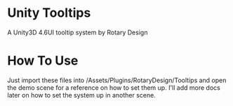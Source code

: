 # Unity Tooltips
A Unity3D 4.6UI tooltip system by Rotary Design

# How To Use
Just import these files into /Assets/Plugins/RotaryDesign/Tooltips and open the demo scene for a reference on how to set them up. I'll add more docs later on how to set the system up in another scene.
